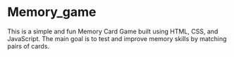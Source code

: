 # Memory_game
This is a simple and fun Memory Card Game built using HTML, CSS, and JavaScript. The main goal is to test and improve memory skills by matching pairs of cards.
